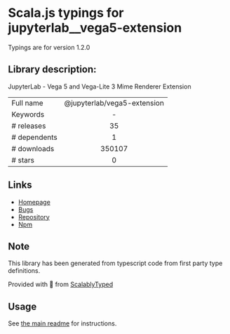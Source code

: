 
# Scala.js typings for jupyterlab__vega5-extension

Typings are for version 1.2.0

## Library description:
JupyterLab - Vega 5 and Vega-Lite 3 Mime Renderer Extension

|                    |                 |
| ------------------ | :-------------: |
| Full name          | @jupyterlab/vega5-extension |
| Keywords           | - |
| # releases         | 35 |
| # dependents       | 1 |
| # downloads        | 350107 |
| # stars            | 0 |

## Links
- [Homepage](https://github.com/jupyterlab/jupyterlab)
- [Bugs](https://github.com/jupyterlab/jupyterlab/issues)
- [Repository](https://github.com/jupyterlab/jupyterlab)
- [Npm](https://www.npmjs.com/package/%40jupyterlab%2Fvega5-extension)
    


## Note
This library has been generated from typescript code from first party type definitions.

Provided with :purple_heart: from [ScalablyTyped](https://github.com/oyvindberg/ScalablyTyped)

## Usage
See [the main readme](../../readme.md) for instructions.


